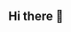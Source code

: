 ## Hi there 👋

<!--
**FionaZ-heng/FionaZ-heng** is a ✨ _special_ ✨ repository because its `README.md` (this file) appears on your GitHub profile.

Here are some ideas to get you started:

- 🔭 I’m currently working on cs classes
- 🌱 I’m currently learning cs
- 👯 I’m looking to collaborate on cs
- 🤔 I’m looking for help with cs
- 💬 Ask me about my poor life
- 📫 How to reach me: zheng.yuton@northeastern
- 😄 Pronouns: she
- ⚡ Fun fact: I have never had nose blood
-->
